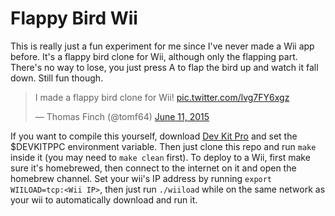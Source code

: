 # Flappy Bird Wii
This is really just a fun experiment for me since I've never made a Wii app before. It's a flappy bird clone for Wii, although only the flapping part. There's no way to lose, you just press A to flap the bird up and watch it fall down. Still fun though.

<blockquote class="twitter-video" lang="en"><p lang="en" dir="ltr">I made a flappy bird clone for Wii! <a href="http://t.co/lvg7FY6xgz">pic.twitter.com/lvg7FY6xgz</a></p>&mdash; Thomas Finch (@tomf64) <a href="https://twitter.com/tomf64/status/609124107838488576">June 11, 2015</a></blockquote> <script async src="//platform.twitter.com/widgets.js" charset="utf-8"></script>


If you want to compile this yourself, download [Dev Kit Pro](http://devkitpro.org) and set the $DEVKITPPC environment variable. Then just clone this repo and run `make` inside it (you may need to `make clean` first). To deploy to a Wii, first make sure it's homebrewed, then connect to the internet on it and open the homebrew channel. Set your wii's IP address by running `export WIILOAD=tcp:<Wii IP>`, then just run `./wiiload` while on the same network as your wii to automatically download and run it.
